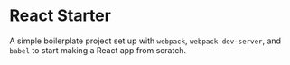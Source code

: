 # React Starter

A simple boilerplate project set up with `webpack`, `webpack-dev-server`, and `babel` to start making a React app from scratch.